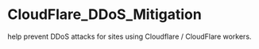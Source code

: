 # CloudFlare_DDoS_Mitigation
help prevent DDoS attacks for sites using Cloudflare / CloudFlare workers.
